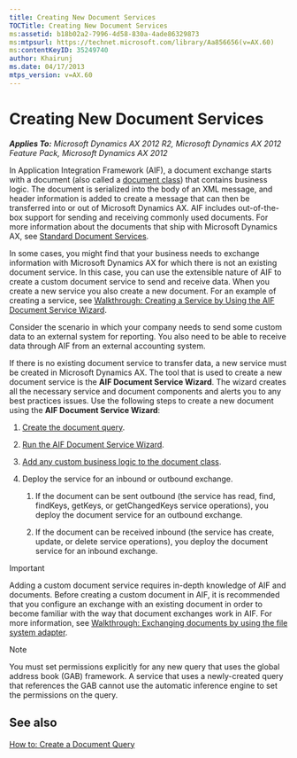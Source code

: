 ```yaml
---
title: Creating New Document Services
TOCTitle: Creating New Document Services
ms:assetid: b18b02a2-7996-4d58-830a-4ade86329873
ms:mtpsurl: https://technet.microsoft.com/library/Aa856656(v=AX.60)
ms:contentKeyID: 35249740
author: Khairunj
ms.date: 04/17/2013
mtps_version: v=AX.60
---
```


# Creating New Document Services 


_**Applies To:** Microsoft Dynamics AX 2012 R2, Microsoft Dynamics AX 2012 Feature Pack, Microsoft Dynamics AX 2012_

In Application Integration Framework (AIF), a document exchange starts with a document (also called a [document class](document-services-classes.md)) that contains business logic. The document is serialized into the body of an XML message, and header information is added to create a message that can then be transferred into or out of Microsoft Dynamics AX. AIF includes out-of-the-box support for sending and receiving commonly used documents. For more information about the documents that ship with Microsoft Dynamics AX, see [Standard Document Services](standard-document-services.md).

In some cases, you might find that your business needs to exchange information with Microsoft Dynamics AX for which there is not an existing document service. In this case, you can use the extensible nature of AIF to create a custom document service to send and receive data. When you create a new service you also create a new document. For an example of creating a service, see [Walkthrough: Creating a Service by Using the AIF Document Service Wizard](walkthrough-creating-a-service-by-using-the-aif-document-service-wizard.md).

Consider the scenario in which your company needs to send some custom data to an external system for reporting. You also need to be able to receive data through AIF from an external accounting system.

If there is no existing document service to transfer data, a new service must be created in Microsoft Dynamics AX. The tool that is used to create a new document service is the **AIF Document Service Wizard**. The wizard creates all the necessary service and document components and alerts you to any best practices issues. Use the following steps to create a new document using the **AIF Document Service Wizard**:

1.  [Create the document query](how-to-create-a-document-query.md).

2.  [Run the AIF Document Service Wizard](how-to-create-a-service-by-using-the-aif-document-service-wizard.md).

3.  [Add any custom business logic to the document class](guidelines-for-adding-code-to-document-service-classes.md).

4.  Deploy the service for an inbound or outbound exchange.
    
    1.  If the document can be sent outbound (the service has read, find, findKeys, getKeys, or getChangedKeys service operations), you deploy the document service for an outbound exchange.
    
    2.  If the document can be received inbound (the service has create, update, or delete service operations), you deploy the document service for an inbound exchange.


> [!IMPORTANT]
> <P>Adding a custom document service requires in-depth knowledge of AIF and documents. Before creating a custom document in AIF, it is recommended that you configure an exchange with an existing document in order to become familiar with the way that document exchanges work in AIF. For more information, see <A href="walkthrough-exchanging-documents-by-using-the-file-system-adapter.md">Walkthrough: Exchanging documents by using the file system adapter</A>.</P>




> [!NOTE]
> <P>You must set permissions explicitly for any new query that uses the global address book (GAB) framework. A service that uses a newly-created query that references the GAB cannot use the automatic inference engine to set the permissions on the query.</P>



## See also

[How to: Create a Document Query](how-to-create-a-document-query.md)

